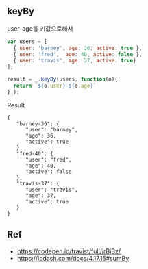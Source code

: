 ## keyBy

user-age를 키값으로해서 

```js
var users = [
  { user: 'barney', age: 36, active: true },
  { user: 'fred',  age: 40, active: false },
  { user: 'travis', age: 37, active: true}
];

result = _.keyBy(users, function(o){
  return `${o.user}-${o.age}`
} );
```



Result

```
{
   "barney-36": {
      "user": "barney",
      "age": 36,
      "active": true
   },
   "fred-40": {
      "user": "fred",
      "age": 40,
      "active": false
   },
   "travis-37": {
      "user": "travis",
      "age": 37,
      "active": true
   }
}
```





## Ref

- https://codepen.io/travist/full/jrBjBz/
- https://lodash.com/docs/4.17.15#sumBy